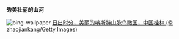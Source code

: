 
**秀美壮丽的山河**

![bing-wallpaper](https://www.bing.com/th?id=OHR.BeginningofSummer25Y_ZH-CN2000519236_1920x1080.jpg)
[日出时分，美丽的喀斯特山脉鸟瞰图，中国桂林 (© zhaojiankang/Getty Images)](https://www.bing.com/search?q=%E6%A1%82%E6%9E%97%E5%96%80%E6%96%AF%E7%89%B9%E5%B1%B1%E8%84%89&amp;form=hpcapt&amp;mkt=zh-cn)
  